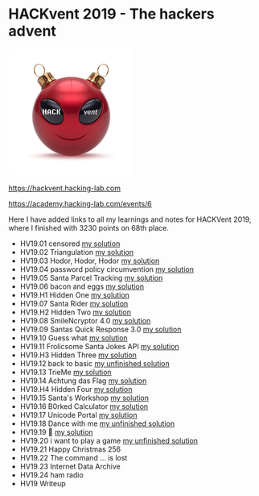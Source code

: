 # HACKvent 2019 - The hackers advent

![Logo](Logo.png)

https://hackvent.hacking-lab.com

https://academy.hacking-lab.com/events/6

Here I have added links to all my learnings and notes for HACKVent 2019, where I finished with 3230 points on 68th place.

- HV19.01 censored [my solution](01/README.md)
- HV19.02 Triangulation [my solution](02/README.md)
- HV19.03 Hodor, Hodor, Hodor [my solution](03/README.md)
- HV19.04 password policy circumvention [my solution](04/README.md)
- HV19.05 Santa Parcel Tracking [my solution](05/README.md)
- HV19.06 bacon and eggs [my solution](06/README.md)
- HV19.H1 Hidden One [my solution](H1/README.md)
- HV19.07 Santa Rider [my solution](07/README.md)
- HV19.H2 Hidden Two [my solution](H2/README.md)
- HV19.08 SmileNcryptor 4.0 [my solution](08/README.md)
- HV19.09 Santas Quick Response 3.0 [my solution](09/README.md)
- HV19.10 Guess what [my solution](10/README.md)
- HV19.11 Frolicsome Santa Jokes API [my solution](11/README.md)
- HV19.H3 Hidden Three [my solution](H3/README.md)
- HV19.12 back to basic [my unfinished solution](12/README.md)
- HV19.13 TrieMe [my solution](13/README.md)
- HV19.14 Achtung das Flag [my solution](14/README.md)
- HV19.H4 Hidden Four [my solution](H4/README.md)
- HV19.15 Santa's Workshop [my solution](15/README.md)
- HV19.16 B0rked Calculator [my solution](16/README.md)
- HV19.17 Unicode Portal [my solution](17/README.md)
- HV19.18 Dance with me [my unfinished solution](18/README.md)
- HV19.19 🎅 [my solution](19/README.md)
- HV19.20 i want to play a game [my unfinished solution](20/README.md)
- HV19.21 Happy Christmas 256
- HV19.22 The command ... is lost
- HV19.23 Internet Data Archive
- HV19.24 ham radio
- HV19 Writeup
